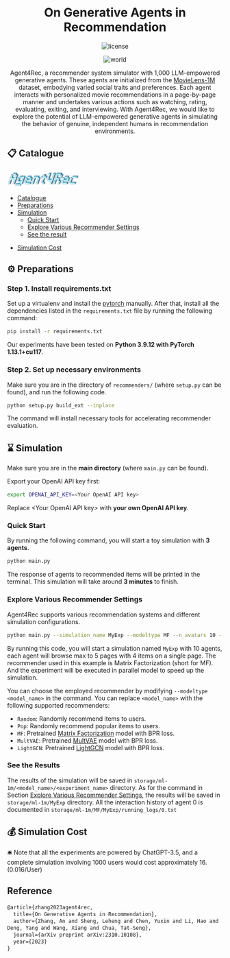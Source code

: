 <div align=center>
<!-- <h1>Avatar: Agent-based Virtual Approach to Large Scale Recommendation Simulation</h1> -->

<h1>On Generative Agents in Recommendation</h1>

<img src="https://img.shields.io/badge/License-MIT-blue" alt="license">

![world](assets/sandbox.png)

Agent4Rec, a recommender system simulator with 1,000 LLM-empowered generative agents. These agents are initialized from the [MovieLens-1M](https://grouplens.org/datasets/movielens/1m/) dataset, embodying varied social traits and preferences. Each agent interacts with personalized movie recommendations in a page-by-page manner and undertakes various actions such as watching, rating, evaluating, exiting, and interviewing. With Agent4Rec, we would like to explore the potential of LLM-empowered generative agents in simulating the behavior of genuine, independent humans in recommendation environments. 


</div>


<p id="Catalogue"></p>  

## 📋 Catalogue 
<div>
<img src="assets/agent4rec.png" height=40">
</div>

- [Catalogue](#Catalogue)
- [Preparations](#Preparations)
- [Simulation](#Simulation)
  - [Quick Start](#Quick-Start)
  - [Explore Various Recommender Settings](#Explore-Various-Recommender-Settings)
  - [See the result](#Results)
<!-- - [Explore Unsolved Problems in Recommender Systems](#Explore-Unsolved-Problems-in-Recommender-Systems)
  - [Filter Bubble](#Filter-Bubble)
  - [Causal Discovery](#Causal-Discovery) -->
- [Simulation Cost](#Simulation-Cost)


<p id="Preparations"></p>  

## ⚙️ Preparations

### Step 1. Install requirements.txt
Set up a virtualenv and install the [pytorch](https://pytorch.org/get-started/previous-versions/) manually. After that, install all the dependencies listed in the `requirements.txt` file by running the following command:

```bash
pip install -r requirements.txt
```
Our experiments have been tested on **Python 3.9.12 with PyTorch 1.13.1+cu117**.

### Step 2. Set up necessary environments
Make sure you are in the directory of `recommenders/` (where `setup.py` can be found), and run the following code.

```bash
python setup.py build_ext --inplace
```

The command will install necessary tools for accelerating recommender evaluation.
<!-- 
Then, run the following command to train a 2 layer LightGCN with bpr loss:

```bash
python train_recommender.py --neg_sample 1 --infonce 0
``` -->

<p id="Simulation"></p>  

## ⌛️ Simulation
Make sure you are in the **main directory** (where `main.py` can be found).

Export your OpenAI API key first:

```bash
export OPENAI_API_KEY=<Your OpenAI API key>
```
Replace \<Your OpenAI API key\> with **your own OpenAI API key**.

<p id="Quick-Start"></p> 

### Quick Start

By running the following command, you will start a toy simulation with **3 agents**.
```bash
python main.py
```
The response of agents to recommended items will be printed in the terminal. This simulation will take around **3 minutes** to finish.

<p id="Explore-Various-Recommender-Settings"></p> 

### Explore Various Recommender Settings

Agent4Rec supports various recommendation systems and different simulation configurations.

```bash
python main.py --simulation_name MyExp --modeltype MF --n_avatars 10 --max_pages 5 --items_per_page 4 --execution_mode parallel
```

By running this code, you will start a simulation named `MyExp` with 10 agents, each agent will browse max to 5 pages with 4 items on a single page. The recommender used in this example is Matrix Factorization (short for MF). And the experiment will be executed in parallel model to speed up the simulation.

You can choose the employed recommender by modifying `--modeltype <model_name>` in the command. You can replace `<model_name>` with the following supported recommenders:
- `Random`: Randomly recommend items to users.  
- `Pop`: Randomly recommend popular items to users.  
- `MF`: Pretrained [Matrix Factorization](https://ieeexplore.ieee.org/abstract/document/5197422) model with BPR loss.  
- `MultVAE`: Pretrained [MultVAE](https://arxiv.org/abs/1802.05814) model with BPR loss.
- `LightGCN`: Pretrained [LightGCN](https://arxiv.org/abs/2002.02126) model with BPR loss.  

<!-- <p id="Explore-Various-Recommenders"></p> 

### Explore Various Recommenders -->

<p id="Results"></p>  

### See the Results

The results of the simulation will be saved in `storage/ml-1m/<model_name>/<experiment_name>` directory. As for the command in Section [Explore Various Recommender Settings](#Explore-Various-Recommender-Settings), the results will be saved in `storage/ml-1m/MyExp` directory. All the interaction history of agent 0 is documented in `storage/ml-1m/MF/MyExp/running_logs/0.txt`

<p id="Simulation-Cost"></p>  

## 💰 Simulation Cost
🛎️ Note that all the experiments are powered by ChatGPT-3.5, and a complete simulation involving 1000 users would cost approximately $16. ($0.016/User)

## Reference 
```
@article{zhang2023agent4rec,
  title={On Generative Agents in Recommendation},
  author={Zhang, An and Sheng, Leheng and Chen, Yuxin and Li, Hao and Deng, Yang and Wang, Xiang and Chua, Tat-Seng},
  journal={arXiv preprint arXiv:2310.10108},
  year={2023}
}
```

